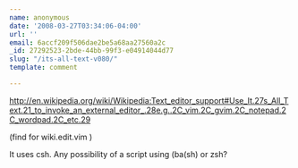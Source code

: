 ```yaml
---
name: anonymous
date: '2008-03-27T03:34:06-04:00'
url: ''
email: 6accf209f506dae2be5a68aa27560a2c
_id: 27292523-2bde-44bb-99f3-e04914044d77
slug: "/its-all-text-v080/"
template: comment

---
```


http://en.wikipedia.org/wiki/Wikipedia:Text_editor_support#Use_It.27s_All_Text.21_to_invoke_an_external_editor_.28e.g..2C_vim.2C_gvim.2C_notepad.2C_wordpad.2C_etc.29

(find for wiki.edit.vim )

It uses csh. Any possibility of a script using (ba(sh) or zsh?
